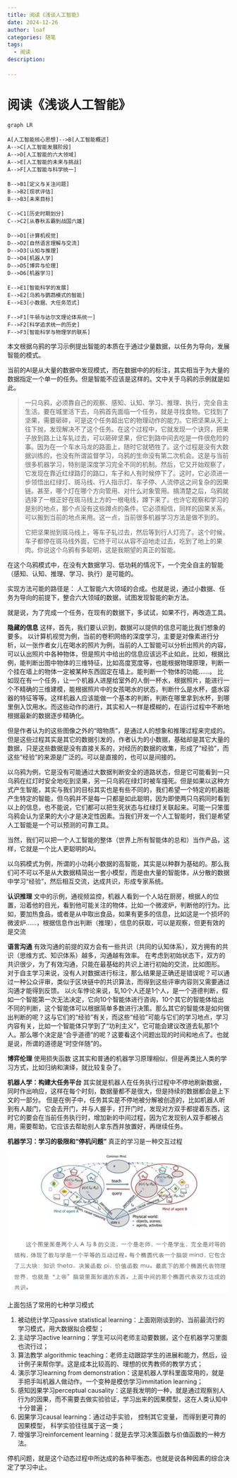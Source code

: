 ```yaml
---
title: 阅读《浅谈人工智能》
date: 2024-12-26
author: loaf
categories: 随笔
tags:
  - 阅读
description: 

---
```


# 阅读《浅谈人工智能》
 
```mermaid
graph LR

A[人工智能核心思想]-->B[人工智能概述]
A-->C[人工智能发展阶段]
A-->D[人工智能的六大领域]
A-->E[人工智能的未来与挑战]
A-->F[人工智能与科学统一]

B-->B1[定义与关注问题]
B-->B2[现状评估]
B-->B3[未来目标]

C-->C1[历史时期划分]
C-->C2[从春秋五霸到战国六雄]

D-->D1[计算机视觉]
D-->D2[自然语言理解与交流]
D-->D3[认知与推理]
D-->D4[机器人学]
D-->D5[博弈与伦理]
D-->D6[机器学习]

E-->E1[智能科学的发展]
E-->E2[乌鸦与鹦鹉模式的智能]
E-->E3[小数据、大任务范式]

F-->F1[牛顿与达尔文理论体系统一]
F-->F2[科学追求统一的历史]
F-->F3[智能科学与物理学的联系]

```

本文根据乌鸦的学习示例提出智能的本质在于通过少量数据，以任务为导向，发展智能的模式。

当前的AI是从大量的数据中发现模式，而在数据中的的标注，其实相当于为大量的数据指定一个单一的任务。但是智能不应该是这样的。文中关于乌鸦的示例就是如此。

> 一只乌鸦，必须靠自己的观察、感知、认知、学习、推理、执行，完全自主生活。要在城里活下去，乌鸦首先面临一个任务，就是寻找食物。它找到了坚果，需要砸碎，可是这个任务超出它的物理动作的能力。它把坚果从天上往下抛，发现解决不了这个任务。在这个过程中，它就发现一个诀窍，把果子放到路上让车轧过去，可以砸碎坚果，但它到路中间去吃是一件很危险的事。因为在一个车水马龙的路面上，随时它就牺牲了。这个过程是没有大数据训练的，也没有所谓监督学习，乌鸦的生命没有第二次机会。这是与当前很多机器学习，特别是深度学习完全不同的机制。然后，它又开始观察了，它发现在靠近红绿路灯的路口，车子和人有时候停下了。这时，它必须进一步领悟出红绿灯、斑马线、行人指示灯、车子停、人流停这之间复杂的因果链。甚至，哪个灯在哪个方向管用、对什么对象管用。搞清楚之后，乌鸦就选择了一根正好在斑马线上方的一根电线，蹲下来了。也许它观察和学习的是别的地点，那个点没有这些蹲点的条件。它必须相信，同样的因果关系，可以搬到当前的地点来用。这一点，当前很多机器学习方法是做不到的。
> 
> 它把坚果抛到斑马线上，等车子轧过去，然后等到行人灯亮了。这个时候，车子都停在斑马线外面，它终于可以从容不迫地走过去，吃到了地上的果肉。你说这个乌鸦有多聪明，这是我期望的真正的智能。

在这个乌鸦模式中，在没有大数据学习、低功耗的情况下，一个完全自主的智能（感知、认知、推理、学习、执行）是可能的。

实现方法可能的路径是：
人工智能六大领域的合成。也就是说，通过小数据、任务为导向的前提下，整合六大领域的数据，试图发现智能的新方法。

就是说，为了完成一个任务，在现有的数据下，多试试，如果不行，再改造工具。

**隐藏的信息**
这样，首先，我们要认识到，数据可以提供的信息可能比我们想象的要多。
以计算机视觉为例，当前的卷积网络的深度学习，主要是对像素进行分析，以一张作者女儿在喝水的照片为例，当前的人工智能可以分析出照片的内容，可以认出照片中各种物体，但是照片中给出的信息应该远不止如此，比如，根据比例，能判断出图中物体的三维特征，比如高度宽度等，也能根据物理原理，判断一个挂在墙上的物体一定被某种东西固定在墙上。能判断一个物体的功能……。
比如现在有一个任务，让一个机器人进屋给室外的人倒一杯水，根据照片，能进行一个不精确的三维建模，能根据照片中的女孩喝水的状态，判断什么是水杯，盛水容器的特征等等。这样机器人应该能做一个基本的判断，判断在哪里拿到水杯，到哪里倒入饮用水。而这些动作的进行，其实和人一样是模糊的，在运行过程中不断地根据最新的数据逐步精确化。

但是作者认为的这些图像之外的“暗物质”，是通过人的想象和推理过程来完成的。但是这些过程其实是其它的数据引发的，作者认为的小数据，基础却是其它大量的数据，只是这些数据是没有直接关系的，对经历的数据的收集，形成了“经验”，而这些“经验”的来源是广泛的。可以是直接的，也可以是间接的。

以乌鸦为例，它是没有可能通过大数据判断安全的道路状态，但是它可能看到一只乌鸦在红灯时安全地吃到坚果，另一只乌鸦在绿灯时被车撞死。但是如果以这种方式产生智能，其实与我们的目标其实也是有些不同的，我们希望一个特定的机器能产生特定的智能，但乌鸦并不是每一只都是如此聪明，因为即使两只乌鸦同时看到以上的信息，也不能说，它们都可以把生死状态与红绿灯关联起来。可能一只笨蛋乌鸦会认为坚果的大小才是决定性因素。当我们开发一个人工智能时，我们是希望人工智能是一个可以预测的可靠工具。

当然，我们可以把一个人工智能的整体（世界上所有智能体的总和）当作产品，这样，它就是一个比人更聪明的AI。

以乌鸦模式为例，所谓的小功耗小数据的高智能，其实是以种群为基础的。那么我们可不可以不是从大数据精简出一套小模型，而是由大量的智能体，从分散的数据中学习“经验”，然后相互交流，达成共识，形成专家系统。


**认识推理**
文中的示例，通视频监控，机器人看到一个人站在厨房，根据人的位置，沿着他的目光，看到他可能关注的物体，比如一个微波炉，判断他的行为。比如，要加热食品，或者是从中取出食品，如果有更多的信息，比如这是一个损坏的微波炉……，根据信息作出判断（推理），信息的获取，可以是观察，但更有效的是交流

**语言沟通**
有效沟通的前提的双方会有一些共识（共同的认知体系），双方拥有的共识（思维方式、知识体系）越多，沟通越有效率。
在考虑到初始状态下，双方的共识很少，为了有效沟通，只能在最基础的共识上进行初始的交流，比如图形。
对于自主学习来说，没有人对数据进行标注，那么结果是正确还是错误呢？可以通过一种公众评审，类似于区块链中的共识算法，而得到这些评审内容则又需要通过沟通才能得到反馈。
以火车悖论来说，轧10个人还是1个人，是一个道德判断，假如一个智能第一次无法决定，它向10个智能体进行咨询，10个其它的智能体给出不同的判断，这个智能体可以根据简单多数进行决策。那么其它的智能体是如何做出判断的呢？这与它们的“经验”有关，而这些“经验”可能与它们的学习地点，学习内容有关，比如一个智能体只学到了“功利主义”，它可能会建议改道去轧那1个人。那么哪个决定是“合乎道德”的呢？这要看这个问题出现的时间和地点了。也就是说，所谓的道德是“时空伴随”的。


**博弈伦理**
使用损失函数
这其实和普通的机器学习原理相似，但是再类比人类的学习方式，比如归纳和演绎，就比较复杂了。

**机器人学：构建大任务平台**
其实就是机器人在任务执行过程中不停地刷新数据，同时作出响应，这样在每个时刻，数据量都不是很大，但是持续的数据都会是上下文的一部分。
但是在例子中，任务其实是不停地被分解被创造的，比如机器人听到有人敲门，它会去开门，并与人握手，打开门时，发现对方双手都提着东西，这时它的要会在当前任务执行时，增加新的中间过程，因为它发现别人双手都被占用，需要帮助，它应该去帮助别人拿东西并放置好，再继续任务。

**机器学习：学习的极限和“停机问题”**
真正的学习是一种交互过程

![](https://raw.githubusercontent.com/loaf/sa1/master/blog/images/20250902112605918.png)

上面包括了常用的七种学习模式
1. 被动统计学习passive statistical learning：上面刚刚谈到的、当前最流行的学习模式，用大数据拟合模型；
2. 主动学习active learning：学生可以问老师主动要数据，这个在机器学习里面也流行过；
3. 算法教学 algorithmic teaching：老师主动跟踪学生的进展和能力，然后，设计例子来帮你学。这是成本比较高的、理想的优秀教师的教学方式；
4. 演示学习learning from demonstration：这是机器人学科里面常用的，就是手把手叫机器人做动作。一个变种是模仿学习immitation learning；
5. 感知因果学习perceptual causality：这是我发明的一种，就是通过观察别人行为的因果，而不需要去做实验验证，学习出来的因果模型，这在人类认知中十分普遍；
6. 因果学习causal learning：通过动手实验， 控制其它变量， 而得到更可靠的因果模型， 科学实验往往属于这一类；
7. 增强学习reinforcement learning：就是去学习决策函数与价值函数的一种方法。

停机问题，就是这个动态过程中所达成的各种平衡态。也就是说各种因素的综合决定了学习中止。


